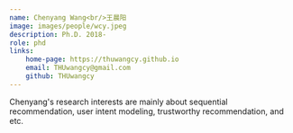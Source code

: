 ```yaml
---
name: Chenyang Wang<br/>王晨阳
image: images/people/wcy.jpeg  
description: Ph.D. 2018-  
role: phd  
links:
    home-page: https://thuwangcy.github.io  
    email: THUwangcy@gmail.com  
    github: THUwangcy  
--- 
```


Chenyang's research interests are mainly about sequential recommendation, user intent modeling, trustworthy recommendation, and etc.